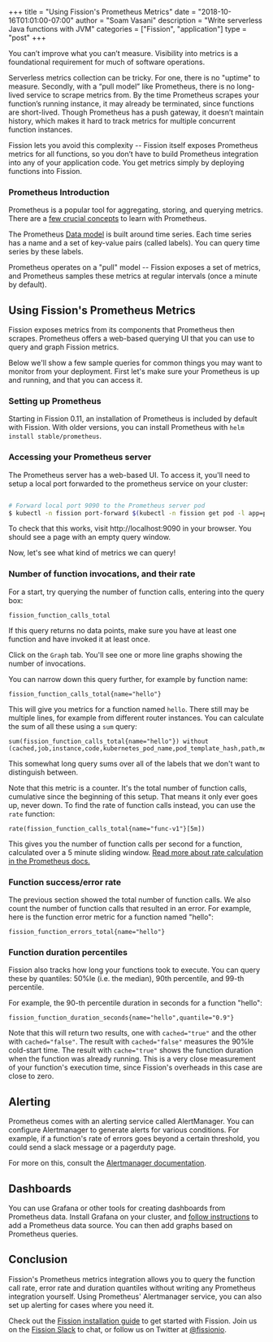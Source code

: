 +++
title = "Using Fission's Prometheus Metrics"
date = "2018-10-16T01:01:00-07:00"
author = "Soam Vasani"
description = "Write serverless Java functions with JVM"
categories = ["Fission", "application"]
type = "post"
+++

You can’t improve what you can’t measure.  Visibility
into metrics is a foundational requirement for much of
software operations.

Serverless metrics collection can be tricky. For one,
there is no "uptime" to measure.  Secondly, with a
“pull model” like Prometheus, there is no long-lived
service to scrape metrics from.  By the time Prometheus
scrapes your function’s running instance, it may
already be terminated, since functions are short-lived.
Though Prometheus has a push gateway, it doesn’t
maintain history, which makes it hard to track metrics
for multiple concurrent function instances.

Fission lets you avoid this complexity -- Fission
itself exposes Prometheus metrics for all functions, so
you don’t have to build Prometheus integration into any
of your application code.  You get metrics simply by
deploying functions into Fission.


### Prometheus Introduction

Prometheus is a popular tool for aggregating, storing,
and querying metrics.  There are a [few crucial
concepts](https://prometheus.io/docs/concepts/data_model/)
to learn with Prometheus.

The Prometheus [Data
model](https://prometheus.io/docs/concepts/data_model/) is built
around time series.  Each time series has a name and a set of
key-value pairs (called labels).  You can query time series by these
labels.

Prometheus operates on a "pull" model -- Fission
exposes a set of metrics, and Prometheus samples these
metrics at regular intervals (once a minute by
default).

## Using Fission's Prometheus Metrics

Fission exposes metrics from its components that Prometheus then
scrapes.  Prometheus offers a web-based querying UI that you can use
to query and graph Fission metrics.

Below we'll show a few sample queries for common things you may want
to monitor from your deployment.  First let's make sure your
Prometheus is up and running, and that you can access it.

### Setting up Prometheus

Starting in Fission 0.11, an installation of Prometheus is included by
default with Fission.  With older versions, you can install Prometheus
with `helm install stable/prometheus`.

### Accessing your Prometheus server

The Prometheus server has a web-based UI.  To access it, you'll need
to setup a local port forwarded to the prometheus service on your
cluster:

```bash

# Forward local port 9090 to the Prometheus server pod
$ kubectl -n fission port-forward $(kubectl -n fission get pod -l app=prometheus,component=server -o name) 9090

```

To check that this works, visit http://localhost:9090 in your
browser.  You should see a page with an empty query window.

Now, let's see what kind of metrics we can query!

### Number of function invocations, and their rate

For a start, try querying the number of function calls, entering into
the query box:

```
fission_function_calls_total
```

If this query returns no data points, make sure you have at least one
function and have invoked it at least once.

Click on the `Graph` tab.  You'll see one or more line graphs showing
the number of invocations.

You can narrow down this query further, for example by function name:

```
fission_function_calls_total{name="hello"}
```

This will give you metrics for a function named `hello`.  There still
may be multiple lines, for example from different router instances.
You can calculate the sum of all these using a `sum` query:

```
sum(fission_function_calls_total{name="hello"}) without (cached,job,instance,code,kubernetes_pod_name,pod_template_hash,path,method,application,svc)
```

This somewhat long query sums over all of the labels that we don't
want to distinguish between.

Note that this metric is a counter.  It's the total
number of function calls, cumulative since the
beginning of this setup.  That means it only ever goes
up, never down.  To find the rate of function calls
instead, you can use the `rate` function:

```
rate(fission_function_calls_total{name="func-v1"}[5m]) 
```

This gives you the number of function calls per second
for a function, calculated over a 5 minute sliding
window.  [Read more about rate calculation in the
Prometheus docs.](https://prometheus.io/docs/prometheus/latest/querying/functions/#rate())

### Function success/error rate

The previous section showed the total number of function calls.  We
also count the number of function calls that resulted in an error.
For example, here is the function error metric for a function named
"hello":

```
fission_function_errors_total{name="hello"}
```

### Function duration percentiles

Fission also tracks how long your functions took to execute.  You can
query these by quantiles: 50%le (i.e. the median), 90th percentile,
and 99-th percentile.

For example, the 90-th percentile duration in seconds for a function
"hello":

```
fission_function_duration_seconds{name="hello",quantile="0.9"}
```

Note that this will return two results, one with `cached="true"` and
the other with `cached="false"`.  The result with `cached="false"`
measures the 90%le cold-start time.  The result with `cache="true"`
shows the function duration when the function was already running.
This is a very close measurement of your function's execution time,
since Fission's overheads in this case are close to zero.

## Alerting

Prometheus comes with an alerting service called AlertManager.  You
can configure Alertmanager to generate alerts for various conditions.
For example, if a function's rate of errors goes beyond a certain
threshold, you could send a slack message or a pagerduty page.

For more on this, consult the [Alertmanager
documentation](https://prometheus.io/docs/alerting/alertmanager/).

## Dashboards

You can use Grafana or other tools for creating
dashboards from Prometheus data.  Install Grafana on
your cluster, and [follow instructions](https://prometheus.io/docs/visualization/grafana/)
to add a Prometheus data source.  You can then add
graphs based on Prometheus queries.

## Conclusion

Fission's Prometheus metrics integration allows you to query the
function call rate, error rate and duration quantiles without writing
any Prometheus integration yourself.  Using Prometheus' Alertmanager
service, you can also set up alerting for cases where you need it.

Check out the [Fission installation guide](https://docs.fission.io/installation/) to get started with
Fission.  Join us on the [Fission Slack](http://slack.fission.io) to
chat, or follow us on Twitter at [@fissionio](https://twitter.com/fissionio).

